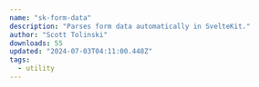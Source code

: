 ```yaml
---
name: "sk-form-data"
description: "Parses form data automatically in SvelteKit."
author: "Scott Tolinski"
downloads: 55
updated: "2024-07-03T04:11:00.448Z"
tags: 
  - utility
---
```

